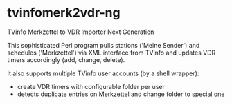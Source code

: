 tvinfomerk2vdr-ng
=================

TVinfo Merkzettel to VDR Importer Next Generation


This sophisticated Perl program pulls stations ('Meine Sender') and schedules ('Merkzettel') via XML interface from TVinfo and updates VDR timers accordingly (add, change, delete).

It also supports multiple TVinfo user accounts (by a shell wrapper):
 - create VDR timers with configurable folder per user
 - detects duplicate entries on Merkzettel and change folder to special one
